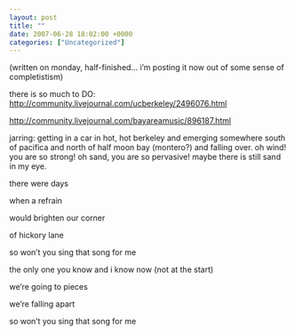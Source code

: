 ```yaml
---
layout: post
title: ""
date: 2007-06-28 18:02:00 +0000
categories: ["Uncategorized"]
---
```


(written on monday, half-finished… i’m posting it now out of some sense of completistism)

there is so much to DO: http://community.livejournal.com/ucberkeley/2496076.html

http://community.livejournal.com/bayareamusic/896187.html

jarring: getting in a car in hot, hot berkeley and emerging somewhere south of pacifica and north of half moon bay (montero?) and falling over. oh wind! you are so strong! oh sand, you are so pervasive! maybe there is still sand in my eye.

there were days

when a refrain

would brighten our corner

of hickory lane

so won’t you sing that song for me

the only one you know and i know now (not at the start)

we’re going to pieces

we’re falling apart

so won’t you sing that song for me